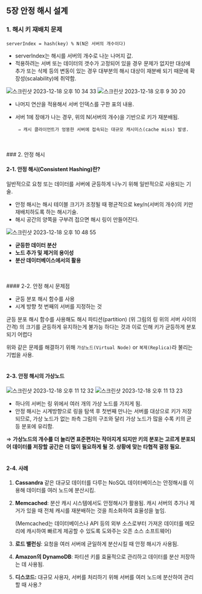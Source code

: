 ## 5장 안정 해시 설계

### 1. 해시 키 재배치 문제

```
serverIndex = hash(key) % N(N은 서버의 개수이다)
```

- serverIndex는 해시를 서버의 개수로 나눈 나머지 값.
- 적용하려는 서버 또는 데이터의 갯수가 고정되어 있을 경우 문제가 없지만 대상에 추가 또는 삭제 등의 변동이 있는 경우 대부분의 해시 대상이 재분배 되기 때문에 확장성(scalability)에 취약함.
  
![스크린샷 2023-12-18 오후 10 34 33](https://github.com/organization-for-study/study-system-design-interview/assets/126097518/1236b723-b583-4dbd-9a04-67034f88e1d0) ![스크린샷 2023-12-18 오후 9 30 20](https://github.com/organization-for-study/study-system-design-interview/assets/126097518/e0cb5390-1350-48f9-8767-77e157466b5a)

- 나머지 연산을 적용해서 서버 인덱스를 구한 표의 내용.
- 서버 1에 장애가 나는 경우, 위의 N(서버의 개수)을 기반으로 키가 재분배됨.

       ⇒ 캐시 클라이언트가 엉뚱한 서버에 접속되는 대규모 캐시미스(cache miss) 발생.
<br />
<br />
### 2. 안정 해시

#### 2-1. 안정 해시(Consistent Hashing)란?

일반적으로 요청 또는 데이터를 서버에 균등하게 나누기 위해 일반적으로 사용되는 기술.

- 안정 해시는 해시 테이블 크기가 조정될 때 평균적으로 key/n(서버의 개수)의 키만 재배치하도록 하는 해시기술.
- 해시 공간의 양쪽을 구부려 접으면 해시 링이 만들어진다.

![스크린샷 2023-12-18 오후 10 48 55](https://github.com/organization-for-study/study-system-design-interview/assets/126097518/23ee92f2-1d07-40e5-92a5-a3e803088bb8)

- **균등한 데이터 분산**
- **노드 추가 및 제거의 용이성**
- **분산 데이터베이스에서의 활용**
<br />
<br />
#### 2-2. 안정 해시 문제점

- 균등 분포 해시 함수를 사용
- 시계 방향 첫 번째의 서버를 지정하는 것

균등 분포 해시 함수를 사용해도 해시 파티션(partition) (위 그림의 링 위의 서버 사이의 간격) 의 크기를 균등하게 유지하는게 불가능 하다는 것과 이로 인해 키가 균등하게 분포되기 어렵다

위와 같은 문제를 해결하기 위해 `가상노드(Virtual Node)` or `복제(Replica)`라 불리는 기법을 사용.
<br />
<br />
#### 2-3. 안정 해시의 가상노드

![스크린샷 2023-12-18 오후 11 12 32](https://github.com/organization-for-study/study-system-design-interview/assets/126097518/f2c94546-b069-47d1-890c-a456b61ec535) ![스크린샷 2023-12-18 오후 11 13 23](https://github.com/organization-for-study/study-system-design-interview/assets/126097518/6d1b4484-dcc8-4e76-bee7-e2cd3c585bb9)

- 하나의 서버는 링 위에서 여러 개의 가상 노드를 가지게 됨.
- 안정 해시는 시계방향으로 링을 탐색 후 첫번째 만나는 서버를 대상으로 키가 저장되므로, 가상 노드가 없는 좌측 그림의 구조와 달리 가상 노드가 많을 수록 키의 균등 분포에 유리함.

⇒ **가상노드의 개수를 더 늘리면 표준편차는 작아지게 되지만 키의 분포는 고르게 분포되어 데이터를 저장할 공간은 더 많이 필요하게 될 것. 상황에 맞는 타협적 결정 필요.**
<br />
<br />
#### 2-4. 사례

1. **Cassandra** 같은 대규모 데이터를 다루는 NoSQL 데이터베이스는 안정해시를 이용해 데이터를 여러 노드에 분산시킴. 
2. **Memcached**: 분산 캐시 시스템에서도 안정해시가 활용됨. 캐시 서버의 추가나 제거가 있을 때 전체 캐시를 재분배하는 것을 최소화하여 효율성을 높임. 
    
      (Memcached는 데이터베이스나 API 등의 외부 소스로부터 가져온 데이터를 메모리에 캐시하여 빠르게 제공할 수 있도록 도와주는 오픈 소스 소프트웨어)
    
3. **로드 밸런싱**: 요청을 여러 서버에 균일하게 분산시킬 때 안정 해시가 사용됨.
4.  **Amazon의 DynamoDB**: 파티션 키를 효율적으로 관리하고 데이터를 분산 저장하는 데 사용됨.
5. **디스코드:** 대규모 사용자, 서버를 처리하기 위해 서버를 여러 노드에 분산하여 관리할 때 사용.?
